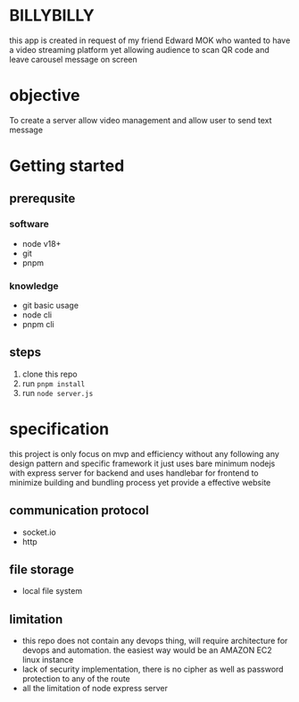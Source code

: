 # BILLYBILLY

this app is created in request of my friend Edward MOK who wanted to have a video streaming platform yet allowing audience to scan QR code and leave carousel message on screen

# objective

To create a server allow video management and allow user to send text message

# Getting started

## prerequsite

### software

- node v18+
- git
- pnpm

### knowledge

- git basic usage
- node cli
- pnpm cli

## steps

1. clone this repo
2. run `pnpm install`
3. run `node server.js`

# specification

this project is only focus on mvp and efficiency without any following any design pattern and specific framework it just uses bare minimum nodejs with express server for backend and uses handlebar for frontend to minimize building and bundling process yet provide a effective website

## communication protocol

- socket.io
- http

## file storage

- local file system

## limitation

- this repo does not contain any devops thing, will require architecture for devops and automation. the easiest way would be an AMAZON EC2 linux instance
- lack of security implementation, there is no cipher as well as password protection to any of the route
- all the limitation of node express server
